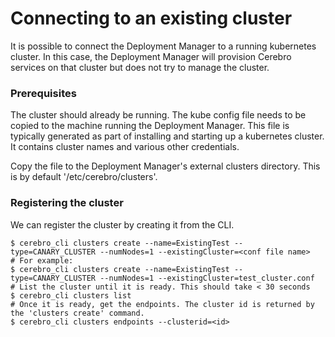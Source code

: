 # Connecting to an existing cluster
It is possible to connect the Deployment Manager to a running kubernetes cluster. In
this case, the Deployment Manager will provision Cerebro services on that cluster but
does not try to manage the cluster.

### Prerequisites
The cluster should already be running. The kube config file needs to be copied to
the machine running the Deployment Manager. This file is typically generated as
part of installing and starting up a kubernetes cluster. It contains cluster names
and various other credentials.

Copy the file to the Deployment Manager's external clusters directory. This is by default
'/etc/cerebro/clusters'.

### Registering the cluster
We can register the cluster by creating it from the CLI.
```shell
$ cerebro_cli clusters create --name=ExistingTest --type=CANARY_CLUSTER --numNodes=1 --existingCluster=<conf file name>
# For example:
$ cerebro_cli clusters create --name=ExistingTest --type=CANARY_CLUSTER --numNodes=1 --existingCluster=test_cluster.conf
# List the cluster until it is ready. This should take < 30 seconds
$ cerebro_cli clusters list
# Once it is ready, get the endpoints. The cluster id is returned by the 'clusters create' command.
$ cerebro_cli clusters endpoints --clusterid=<id>
```

